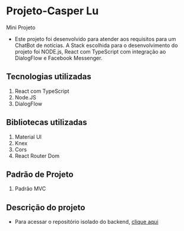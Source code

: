 # Projeto-Casper Lu
Mini Projeto

- Este projeto foi desenvolvido para atender aos requisitos para um ChatBot de notícias. A Stack escolhida para o desenvolvimento do projeto foi NODE.js, React com TypeScript com integração ao DialogFlow e Facebook Messenger.
## Tecnologias utilizadas
1. React com TypeScript
2. Node.JS
3. DialogFlow
## Bibliotecas utilizadas
1. Material UI
2. Knex
3. Cors
4. React Router Dom

## Padrão de Projeto
1. Padrão MVC

## Descrição do projeto

- Para acessar o repositório isolado do backend, [clique aqui](https://github.com/LuanSilvaTec/projeto-casper-backend)
